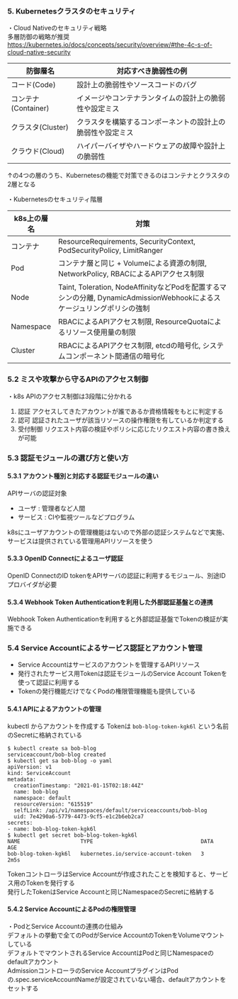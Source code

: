 ### 5. Kubernetesクラスタのセキュリティ

・Cloud Nativeのセキュリティ戦略  
多層防御の戦略が推奨  
https://kubernetes.io/docs/concepts/security/overview/#the-4c-s-of-cloud-native-security

|  防御層名  |  対応すべき脆弱性の例  |
| ---- | ---- |
|  コード(Code)  |  設計上の脆弱性やソースコードのバグ |
|  コンテナ(Container)  |  イメージやコンテナランタイムの設計上の脆弱性や設定ミス  |
|  クラスタ(Cluster)  |  クラスタを構築するコンポーネントの設計上の脆弱性や設定ミス  |
|  クラウド(Cloud)  |  ハイパーバイザやハードウェアの故障や設計上の脆弱性  |

↑の4つの層のうち、Kubernetesの機能で対策できるのはコンテナとクラスタの2層となる

・Kubernetesのセキュリティ階層

|  k8s上の層名  |  対策  |
| ---- | ---- |
|  コンテナ  |  ResourceRequirements, SecurityContext, PodSecurityPolicy, LimitRanger  |
|  Pod  |  コンテナ層と同じ + Volumeによる資源の制限, NetworkPolicy, RBACによるAPIアクセス制限  |
|  Node  |  Taint, Toleration, NodeAffinityなどPodを配置するマシンの分離, DynamicAdmissionWebhookによるスケージュリングポリシの強制  |
|  Namespace |  RBACによるAPIアクセス制限, ResourceQuotaによるリソース使用量の制限  |
|  Cluster |  RBACによるAPIアクセス制限, etcdの暗号化, システムコンポーネント間通信の暗号化  |

### 5.2 ミスや攻撃から守るAPIのアクセス制御

・k8s APIのアクセス制御は3段階に分かれる

1. 認証
   アクセスしてきたアカウントが誰であるか資格情報をもとに判定する
2. 認可
   認証されたユーザが該当リソースの操作権限を有しているか判定する
3. 受付制御
   リクエスト内容の検証やポリシに応じたリクエスト内容の書き換えが可能

### 5.3 認証モジュールの選び方と使い方
#### 5.3.1 アカウント種別と対応する認証モジュールの違い

APIサーバの認証対象

- ユーザ   : 管理者など人間
- サービス : CIや監視ツールなどプログラム

k8sにユーザアカウントの管理機能はないので外部の認証システムなどで実施、サービスは提供されている管理用APIリソースを使う

#### 5.3.3 OpenID Connectによるユーザ認証

OpenID ConnectのID tokenをAPIサーバの認証に利用するモジュール、別途IDプロバイダが必要

#### 5.3.4 Webhook Token Authenticationを利用した外部認証基盤との連携

Webhook Token Authenticationを利用すると外部認証基盤でTokenの検証が実施できる

### 5.4 Service Accountによるサービス認証とアカウント管理

- Service Accountはサービスのアカウントを管理するAPIリソース
- 発行されたサービス用Tokenは認証モジュールのService Account Tokenを使って認証に利用する
- Tokenの発行機能だけでなくPodの権限管理機能も提供している

#### 5.4.1 APIによるアカウントの管理

kubectl からアカウントを作成する
Tokenは `bob-blog-token-kgk6l` という名前のSecretに格納されている
```
$ kubectl create sa bob-blog
serviceaccount/bob-blog created
$ kubectl get sa bob-blog -o yaml
apiVersion: v1
kind: ServiceAccount
metadata:
  creationTimestamp: "2021-01-15T02:18:44Z"
  name: bob-blog
  namespace: default
  resourceVersion: "615519"
  selfLink: /api/v1/namespaces/default/serviceaccounts/bob-blog
  uid: 7e4290a6-5779-4473-9cf5-e1c2b6eb2ca7
secrets:
- name: bob-blog-token-kgk6l
$ kubectl get secret bob-blog-token-kgk6l
NAME                   TYPE                                  DATA   AGE
bob-blog-token-kgk6l   kubernetes.io/service-account-token   3      2m5s
```
TokenコントローラはService Accountが作成されたことを検知すると、サービス用のTokenを発行する<br>
発行したTokenはService Accountと同じNamespaceのSecretに格納する

#### 5.4.2 Service AccountによるPodの権限管理

・PodとService Accountの連携の仕組み<br>
  デフォルトの挙動で全てのPodがService AccountのTokenをVolumeマウントしている<br>
  デフォルトでマウントされるService AccountはPodと同じNamespaceのdefaultアカウント<br>
  AdmissionコントローラのService AccountプラグインはPodの.spec.serviceAccountNameが設定されていない場合、defaultアカウントをセットする
